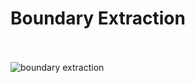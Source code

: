 # Boundary Extraction
<br/><br/>
![boundary extraction](https://user-images.githubusercontent.com/104631119/186133518-72789407-b95c-44fa-8a82-5cd18253392f.png)

